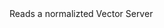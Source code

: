 <function name="ReadBitVec3Normal" parent="bf_read" type="classfunc">
	<description>
		Reads a normalizted <page>Vector</page>
		<added version="0.4"></added>
	</description>
	<realm>Server</realm>
	<rets>
		<ret name="value" type="Vector"></ret>
	</rets>
</function>